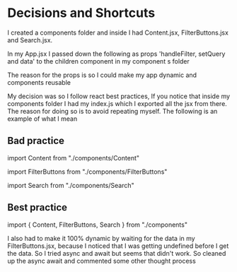 # Decisions and Shortcuts

I created a components folder and inside I had Content.jsx, FilterButtons.jsx and Search.jsx.

In my App.jsx I passed down the following as props 'handleFilter, setQuery and data' to the children component in my component s folder

The reason for the props is so I could make my app dynamic and components reusable

My decision was so I follow react best practices, If you notice that inside my components folder I had my index.js which I exported all the jsx from there. The reason for doing so is to avoid repeating myself. The following is an example of what I mean

## Bad practice
import Content from "./components/Content"

import FilterButtons from "./components/FilterButtons"

import Search from "./components/Search"

## Best practice
import { Content, FilterButtons, Search } from "./components"

I also had to make it 100% dynamic by waiting for the data in my FilterButtons.jsx, because I noticed that I was getting undefined before I get the data. So I tried async and await but seems that didn't work. So cleaned up the async await and commented some other thought process